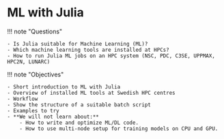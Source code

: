 # ML with Julia

!!! note "Questions"

    - Is Julia suitable for Machine Learning (ML)?
    - Which machine learning tools are installed at HPCs?
    - How to run Julia ML jobs on an HPC system (NSC, PDC, C3SE, UPPMAX, HPC2N, LUNARC)

!!! note "Objectives"

    - Short introduction to ML with Julia
    - Overview of installed ML tools at Swedish HPC centres 
    - Workflow
    - Show the structure of a suitable batch script
    - Examples to try
    - **We will not learn about:**
        - How to write and optimize ML/DL code.
        - How to use multi-node setup for training models on CPU and GPU.
